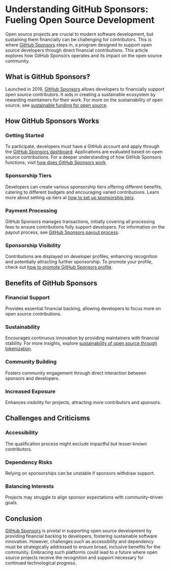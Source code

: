 # Understanding GitHub Sponsors: Fueling Open Source Development

Open source projects are crucial to modern software development, but sustaining them financially can be challenging for contributors. This is where [GitHub Sponsors](https://github.com/sponsors) steps in, a program designed to support open source developers through direct financial contributions. This article explores how GitHub Sponsors operates and its impact on the open source community.

## What is GitHub Sponsors?

Launched in 2019, [GitHub Sponsors](https://github.com/sponsors) allows developers to financially support open source contributors. It aids in creating a sustainable ecosystem by rewarding maintainers for their work. For more on the sustainability of open source, see [sustainable funding for open source](https://www.license-token.com/wiki/sustainable-funding-for-open-source).

## How GitHub Sponsors Works

### Getting Started

To participate, developers must have a GitHub account and apply through the [GitHub Sponsors dashboard](https://github.com/sponsors). Applications are evaluated based on open source contributions. For a deeper understanding of how GitHub Sponsors functions, visit [how does GitHub Sponsors work](https://www.license-token.com/wiki/how-does-git-hub-sponsors-work).

### Sponsorship Tiers

Developers can create various sponsorship tiers offering different benefits, catering to different budgets and encouraging varied contributions. Learn more about setting up tiers at [how to set up sponsorship tiers](https://www.license-token.com/wiki/how-to-set-up-sponsorship-tiers).

### Payment Processing

GitHub Sponsors manages transactions, initially covering all processing fees to ensure contributions fully support developers. For information on the payout process, see [GitHub Sponsors payout process](https://www.license-token.com/wiki/git-hub-sponsors-payout-process).

### Sponsorship Visibility

Contributions are displayed on developer profiles, enhancing recognition and potentially attracting further sponsorship. To promote your profile, check out [how to promote GitHub Sponsors profile](https://www.license-token.com/wiki/how-to-promote-git-hub-sponsors-profile).

## Benefits of GitHub Sponsors

### Financial Support

Provides essential financial backing, allowing developers to focus more on open source contributions.

### Sustainability

Encourages continuous innovation by providing maintainers with financial stability. For more insights, explore [sustainability of open source through tokenization](https://www.license-token.com/wiki/sustainability-of-open-source-through-tokenization).

### Community Building

Fosters community engagement through direct interaction between sponsors and developers.

### Increased Exposure

Enhances visibility for projects, attracting more contributors and sponsors.

## Challenges and Criticisms

### Accessibility

The qualification process might exclude impactful but lesser-known contributors.

### Dependency Risks

Relying on sponsorships can be unstable if sponsors withdraw support.

### Balancing Interests

Projects may struggle to align sponsor expectations with community-driven goals.

## Conclusion

[GitHub Sponsors](https://github.com/sponsors) is pivotal in supporting open source development by providing financial backing to developers, fostering sustainable software innovation. However, challenges such as accessibility and dependency must be strategically addressed to ensure broad, inclusive benefits for the community. Embracing such platforms could lead to a future where open source projects receive the recognition and support necessary for continued technological progress.